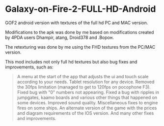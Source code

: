 # Galaxy-on-Fire-2-FULL-HD-Android
GOF2 android version with textures of the full hd PC and MAC version.

Modifications to the apk was done by me based on modifications created by 4PDA users Dhаmpir, atang, Droid378 and .Ворон.

The retexturing was done by me using the FHD textures from the PC/MAC version.

This mod includes not only full hd textures but also bug fixes and improvements, such as:

> A menu at the start of the app that adjusts the ui and touch scale according to your needs.
>Tablet resolution for any device.
>Removed the 30fps limitation (managed to get to 120fps on pocophone F3).
>Fixed bug with "0" numbers not appearing.
>Fixed a bug with ripples in jumpgates, kaamo boards and various other things that happened on some devices.
>Improved sound quality.
>Miscellaneous fixes to engine fires on some ships.
>An alternate version of the game with the prices and diagram requirements of the IOS version.
>And many other fixes and improvements.
